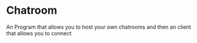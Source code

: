 # Chatroom
An Program that allows you to host your own chatrooms and then an client that allows you to connect
